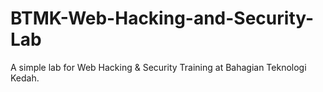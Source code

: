# BTMK-Web-Hacking-and-Security-Lab
A simple lab for Web Hacking &amp; Security Training at Bahagian Teknologi Kedah.

